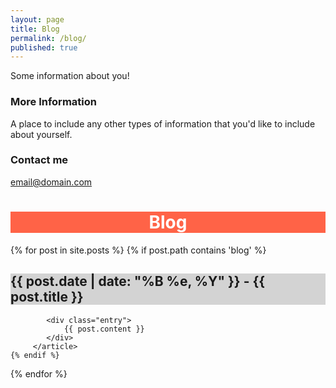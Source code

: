 ```yaml
---
layout: page
title: Blog
permalink: /blog/
published: true
---
```


Some information about you!

### More Information

A place to include any other types of information that you'd like to include about yourself.

### Contact me

[email@domain.com](mailto:email@domain.com)

<h1 style = background-color:Tomato;color:White; align="center">Blog</h1>

<div class="posts">
  {% for post in site.posts %}
  	{% if post.path contains 'blog' %}
  		<article class="post">
          	<h1 style = background-color:LightGray;>{{ post.date | date: "%B %e, %Y" }} - {{ post.title }}</h1>
      
        	<div class="entry">
          		{{ post.content }}
        	</div>
 		 </article>
    {% endif %}
  {% endfor %}
</div>
